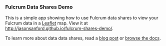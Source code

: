 ### Fulcrum Data Shares Demo

This is a simple app showing how to use Fulcrum data shares to view your Fulcrum data in a [Leaflet](http://leafletjs.com) map. View it at http://jasonsanford.github.io/fulcrum-shares-demo/.

To learn more about data data shares, read a [blog post](http://fulcrumapp.com/blog/data-shares/) or [browse the docs](http://fulcrumapp.com/manual/data-shares/).
